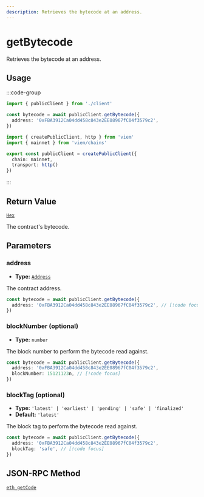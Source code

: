 ```yaml
---
description: Retrieves the bytecode at an address.
---
```


# getBytecode

Retrieves the bytecode at an address.

## Usage

:::code-group

```ts [example.ts]
import { publicClient } from './client'

const bytecode = await publicClient.getBytecode({
  address: '0xFBA3912Ca04dd458c843e2EE08967fC04f3579c2',
})
```

```ts [client.ts]
import { createPublicClient, http } from 'viem'
import { mainnet } from 'viem/chains'

export const publicClient = createPublicClient({
  chain: mainnet,
  transport: http()
})
```

:::

## Return Value

[`Hex`](/docs/glossary/types#hex)

The contract's bytecode.

## Parameters

### address

- **Type:** [`Address`](/docs/glossary/types#address)

The contract address.

```ts
const bytecode = await publicClient.getBytecode({
  address: '0xFBA3912Ca04dd458c843e2EE08967fC04f3579c2', // [!code focus]
})
```

### blockNumber (optional)

- **Type:** `number`

The block number to perform the bytecode read against.

```ts
const bytecode = await publicClient.getBytecode({
  address: '0xFBA3912Ca04dd458c843e2EE08967fC04f3579c2',
  blockNumber: 15121123n, // [!code focus]
})
```

### blockTag (optional)

- **Type:** `'latest' | 'earliest' | 'pending' | 'safe' | 'finalized'`
- **Default:** `'latest'`

The block tag to perform the bytecode read against.

```ts
const bytecode = await publicClient.getBytecode({
  address: '0xFBA3912Ca04dd458c843e2EE08967fC04f3579c2',
  blockTag: 'safe', // [!code focus]
})
```

## JSON-RPC Method

[`eth_getCode`](https://ethereum.org/en/developers/docs/apis/json-rpc/#eth_getcode)